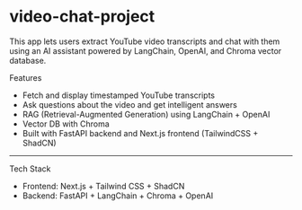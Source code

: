# video-chat-project

This app lets users extract YouTube video transcripts and chat with them using an AI assistant powered by LangChain, OpenAI, and Chroma vector database.

 Features

- Fetch and display timestamped YouTube transcripts
-  Ask questions about the video and get intelligent answers
-  RAG (Retrieval-Augmented Generation) using LangChain + OpenAI
- Vector DB with Chroma
-  Built with FastAPI backend and Next.js frontend (TailwindCSS + ShadCN)

---

 Tech Stack

- Frontend: Next.js + Tailwind CSS + ShadCN
- Backend: FastAPI + LangChain + Chroma + OpenAI 
